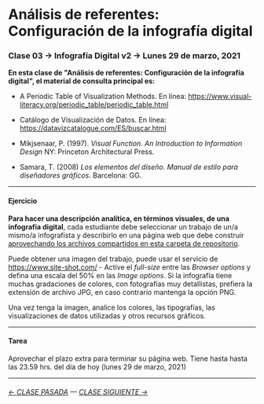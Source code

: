# Análisis de referentes: Configuración de la infografía digital

### Clase 03 → Infografía Digital v2 → Lunes 29 de marzo, 2021 
 
**En esta clase de "Análisis de referentes: Configuración de la infografía digital", el material de consulta principal es:**

- A Periodic Table of Visualization Methods. En línea: https://www.visual-literacy.org/periodic_table/periodic_table.html

- Catálogo de Visualización de Datos. En línea: https://datavizcatalogue.com/ES/buscar.html

- Mikjsenaar, P. (1997). *Visual Function. An Introduction to Information Design* NY: Princeton Architectural Press.

- Samara, T. (2008) *Los elementos del diseño. Manual de estilo para diseñadores gráficos*. Barcelona: GG.

- - - - - - - 

#### Ejercicio

**Para hacer una descripción analítica, en términos visuales, de una infografía digital**, cada estudiante debe seleccionar un trabajo de un/a mismo/a infografista y describirlo en una página web que debe construir [aprovechando los archivos compartidos en esta carpeta de repositorio](https://profesorfaco.github.io/dno075-2021/clase-03/). 

Puede obtener una imagen del trabajo, puede usar el servicio de https://www.site-shot.com/ - Active el *full-size* entre las *Browser options* y defina una escala del 50% en las *Image options*. Si la infografía tiene muchas gradaciones de colores, con fotografías muy detallistas, prefiera la extensión de archivo JPG, en caso contrario mantenga la opción PNG. 

Una vez tenga la imagen, analice los colores, las tipografías, las visualizaciones de datos utilizadas y otros recursos gráficos.

- - - - - - - 

#### Tarea

Aprovechar el plazo extra para terminar su página web. Tiene hasta hasta las 23.59 hrs. del día de hoy (lunes 29 de marzo, 2021) 

- - - - - - - 

###### [← CLASE PASADA](https://github.com/profesorfaco/dno075-2021/tree/main/clase-02) — [CLASE SIGUIENTE →](https://github.com/profesorfaco/dno075-2021/tree/main/clase-04) 
